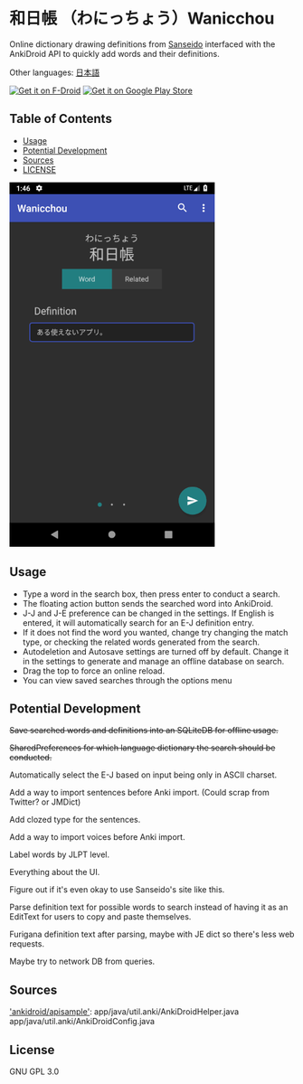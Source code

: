 # 和日帳 （わにっちょう）Wanicchou
Online dictionary drawing definitions from [Sanseido](https://www.sanseido.biz/) interfaced with the AnkiDroid API to quickly add words and their definitions.

Other languages: [日本語](README.jp.md)

[<img src="https://f-droid.org/badge/get-it-on.png"
     alt="Get it on F-Droid"
     height="90">](https://f-droid.org/packages/com.waifusims.wanicchou/)
[<img src="https://play.google.com/intl/en_us/badges/images/generic/en_badge_web_generic.png"
      alt="Get it on Google Play Store"
      height="90">](https://play.google.com/store/apps/details?id=com.limegrass.wanicchou)

## Table of Contents
  - [Usage](#usage)
  - [Potential Development](#potential-development)
  - [Sources](#sources)
  - [LICENSE](#license)


![Screenshot](/docs/app-image.png)

## Usage
* Type a word in the search box, then press enter to conduct a search.
* The floating action button sends the searched word into AnkiDroid.
* J-J and J-E preference can be changed in the settings. If English is entered, it will automatically search for an E-J definition entry.
* If it does not find the word you wanted, change try changing the match type, or checking the related words generated from the search.
* Autodeletion and Autosave settings are turned off by default. Change it in the settings to generate and manage an offline database on search.
* Drag the top to force an online reload.
* You can view saved searches through the options menu 

## Potential Development
<s>Save searched words and definitions into an SQLiteDB for offline usage.</s>

<s>SharedPreferences for which language dictionary the search should be conducted.</s>

Automatically select the E-J based on input being only in ASCII charset.

Add a way to import sentences before Anki import. (Could scrap from Twitter? or JMDict)

Add clozed type for the sentences.

Add a way to import voices before Anki import.

Label words by JLPT level.

Everything about the UI.

Figure out if it's even okay to use Sanseido's site like this.

Parse definition text for possible words to search instead of having it as an EditText for users to copy and paste themselves.

Furigana definition text after parsing, maybe with JE dict so there's less web requests.

Maybe try to network DB from queries.

## Sources
['ankidroid/apisample'](https://github.com/ankidroid/apisample):
    app/java/util.anki/AnkiDroidHelper.java
    app/java/util.anki/AnkiDroidConfig.java

## License
GNU GPL 3.0
